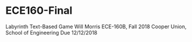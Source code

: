 # ECE160-Final
Labyrinth Text-Based Game
Will Morris
ECE-160B, Fall 2018
Cooper Union, School of Engineering
Due 12/12/2018
